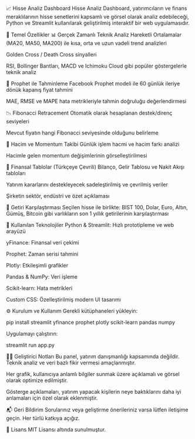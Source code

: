 📈 Hisse Analiz Dashboard
Hisse Analiz Dashboard, yatırımcıların ve finans meraklılarının hisse senetlerini kapsamlı ve görsel olarak analiz edebileceği, Python ve Streamlit kullanılarak geliştirilmiş interaktif bir web uygulamasıdır.

🚀 Temel Özellikler
📊 Gerçek Zamanlı Teknik Analiz
Hareketli Ortalamalar (MA20, MA50, MA200) ile kısa, orta ve uzun vadeli trend analizleri

Golden Cross / Death Cross sinyalleri

RSI, Bollinger Bantları, MACD ve Ichimoku Cloud gibi popüler göstergelerle teknik analiz

🔮 Prophet ile Tahminleme
Facebook Prophet modeli ile 60 günlük ileriye dönük kapanış fiyat tahmini

MAE, RMSE ve MAPE hata metrikleriyle tahmin doğruluğu değerlendirmesi

📉 Fibonacci Retracement
Otomatik olarak hesaplanan destek/direnç seviyeleri

Mevcut fiyatın hangi Fibonacci seviyesinde olduğunu belirleme

🔎 Hacim ve Momentum Takibi
Günlük işlem hacmi ve hacim farkı analizi

Hacimle gelen momentum değişimlerinin görselleştirilmesi

💼 Finansal Tablolar (Türkçeye Çevrili)
Bilanço, Gelir Tablosu ve Nakit Akışı tabloları

Yatırım kararlarını destekleyecek sadeleştirilmiş ve çevrilmiş veriler

Şirketin sektör, endüstri ve özet açıklaması

💸 Getiri Karşılaştırması
Seçilen hisse ile birlikte: BIST 100, Dolar, Euro, Altın, Gümüş, Bitcoin gibi varlıkların son 1 yıllık getirilerinin karşılaştırması

📂 Kullanılan Teknolojiler
Python & Streamlit: Hızlı prototipleme ve web arayüzü

yFinance: Finansal veri çekimi

Prophet: Zaman serisi tahmini

Plotly: Etkileşimli grafikler

Pandas & NumPy: Veri işleme

Scikit-learn: Hata metrikleri

Custom CSS: Özelleştirilmiş modern UI tasarımı

⚙️ Kurulum ve Kullanım
Gerekli kütüphaneleri yükleyin:

pip install streamlit yfinance prophet plotly scikit-learn pandas numpy

Uygulamayı çalıştırın:

streamlit run app.py


👨‍💻 Geliştirici Notları
Bu panel, yatırım danışmanlığı kapsamında değildir. Teknik analiz ve veri bazlı fikir vermesi amaçlanmıştır.

Her grafik, kullanıcıya anlamlı bilgiler sunmak üzere açıklamalı ve görsel olarak optimize edilmiştir.

Gösterge açıklamaları, yatırım yapacak kişilerin neye baktıklarını daha iyi anlamaları için özel olarak eklenmiştir.


📬 Geri Bildirim
Sorularınız veya geliştirme önerileriniz varsa lütfen iletişime geçin. Her türlü katkıya açığız.

📌 Lisans
MIT Lisansı altında sunulmuştur.

